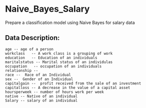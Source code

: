 # Naive_Bayes_Salary
Prepare a classification model using Naive Bayes for salary data

## Data Description:

    age -- age of a person
    workclass	-- A work class is a grouping of work 
    education	-- Education of an individuals	
    maritalstatus -- Marital status of an individulas	
    occupation	 -- occupation of an individuals
    relationship -- 	
    race --  Race of an Individual
    sex --  Gender of an Individual
    capitalgain --  profit received from the sale of an investment	
    capitalloss	-- A decrease in the value of a capital asset
    hoursperweek -- number of hours work per week	
    native -- Native of an individual
    Salary -- salary of an individual
